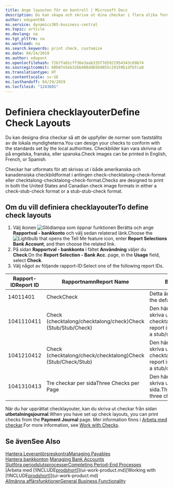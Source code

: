 ```yaml
---
title: Ange layouten för en kontroll | Microsoft Docs
description: Du kan skapa och skriva ut dina checkar i flera olika format i överensstämmelse med standarder.
author: edupont04
ms.service: dynamics365-business-central
ms.topic: article
ms.devlang: na
ms.tgt_pltfrm: na
ms.workload: na
ms.search.keywords: print check, customize
ms.date: 04/24/2019
ms.author: edupont
ms.openlocfilehash: f2b7fa01cff36e3aab335f7d5921954343c69b74
ms.sourcegitcommit: 60b87e5eb32bb408dd65b9855c29159b1dfbfca8
ms.translationtype: HT
ms.contentlocale: sv-SE
ms.lasthandoff: 04/29/2019
ms.locfileid: "1243601"
---
```

# <a name="define-check-layouts"></a><span data-ttu-id="b9133-103">Definiera checklayouter</span><span class="sxs-lookup"><span data-stu-id="b9133-103">Define Check Layouts</span></span>
<span data-ttu-id="b9133-104">Du kan designa dina checkar så att de uppfyller de normer som fastställts av de lokala myndigheterna.</span><span class="sxs-lookup"><span data-stu-id="b9133-104">You can design your checks to conform with the standards set by the local authorities.</span></span> <span data-ttu-id="b9133-105">Checkbilder kan vara skrivna ut på engelska, franska, eller spanska.</span><span class="sxs-lookup"><span data-stu-id="b9133-105">Check images can be printed in English, French, or Spanish.</span></span>

<span data-ttu-id="b9133-106">Checkar har utformats för att skrivas ut i både amerikanska och kanadensiska checkbildformat i antingen check-checktalong-check-format eller checktalong-checktalong-check-format.</span><span class="sxs-lookup"><span data-stu-id="b9133-106">Checks are designed to print in both the United States and Canadian check image formats in either a check-stub-check format or a stub-stub-check format.</span></span>

## <a name="to-define-check-layouts"></a><span data-ttu-id="b9133-107">Om du vill definiera checklayouter</span><span class="sxs-lookup"><span data-stu-id="b9133-107">To define check layouts</span></span>
1. <span data-ttu-id="b9133-108">Välj ikonen ![Glödlampa som öppnar funktionen Berätta](media/ui-search/search_small.png "Berätta vad du vill göra") och ange **Rapportval - bankkonto** och välj sedan relaterad länk.</span><span class="sxs-lookup"><span data-stu-id="b9133-108">Choose the ![Lightbulb that opens the Tell Me feature](media/ui-search/search_small.png "Tell me what you want to do") icon, enter **Report Selections Bank Account**, and then choose the related link.</span></span>
2. <span data-ttu-id="b9133-109">På sidan **Rapportval - bankkonto** i fältet **Användning** väljer du **Check**.</span><span class="sxs-lookup"><span data-stu-id="b9133-109">On the **Report Selection - Bank Acc.** page, in the **Usage** field, select **Check**.</span></span>
3. <span data-ttu-id="b9133-110">Välj något av följande rapport-ID:</span><span class="sxs-lookup"><span data-stu-id="b9133-110">Select one of the following report IDs.</span></span>

  | <span data-ttu-id="b9133-111">Rapport-ID</span><span class="sxs-lookup"><span data-stu-id="b9133-111">Report ID</span></span> | <span data-ttu-id="b9133-112">Rapportnamn</span><span class="sxs-lookup"><span data-stu-id="b9133-112">Report Name</span></span> | <span data-ttu-id="b9133-113">Beskrivning</span><span class="sxs-lookup"><span data-stu-id="b9133-113">Description</span></span> |
  | --- | --- | --- |
  | <span data-ttu-id="b9133-114">1401</span><span class="sxs-lookup"><span data-stu-id="b9133-114">1401</span></span> |<span data-ttu-id="b9133-115">Check</span><span class="sxs-lookup"><span data-stu-id="b9133-115">Check</span></span> |<span data-ttu-id="b9133-116">Detta är standardrapporten.</span><span class="sxs-lookup"><span data-stu-id="b9133-116">This is the default report.</span></span> |
  | <span data-ttu-id="b9133-117">10411</span><span class="sxs-lookup"><span data-stu-id="b9133-117">10411</span></span> |<span data-ttu-id="b9133-118">Check (checktalong/checktalong/check)</span><span class="sxs-lookup"><span data-stu-id="b9133-118">Check (Stub/Stub/Check)</span></span> |<span data-ttu-id="b9133-119">Den här rapporten är utformad för att skriva ut checkar i formatet checktalong/checktalong/check.</span><span class="sxs-lookup"><span data-stu-id="b9133-119">This report is designed to print checks in a stub/stub/check format.</span></span> |
  | <span data-ttu-id="b9133-120">10412</span><span class="sxs-lookup"><span data-stu-id="b9133-120">10412</span></span> |<span data-ttu-id="b9133-121">Check (checktalong/check/checktalong)</span><span class="sxs-lookup"><span data-stu-id="b9133-121">Check (Stub/Check/Stub)</span></span> |<span data-ttu-id="b9133-122">Den här rapporten är utformad för att skriva ut checkar i formatet checktalong/check/checktalong.</span><span class="sxs-lookup"><span data-stu-id="b9133-122">This report is designed to print checks in a stub/check/stub format.</span></span> |
  | <span data-ttu-id="b9133-123">10413</span><span class="sxs-lookup"><span data-stu-id="b9133-123">10413</span></span> |<span data-ttu-id="b9133-124">Tre checkar per sida</span><span class="sxs-lookup"><span data-stu-id="b9133-124">Three Checks per Page</span></span> |<span data-ttu-id="b9133-125">Den här rapporten är utformad för att skriva ut tre checkar på varje sida.</span><span class="sxs-lookup"><span data-stu-id="b9133-125">This report is designed to print three checks on each page.</span></span> |

<span data-ttu-id="b9133-126">När du har upprättat checklayouter, kan du skriva ut checkar från sidan **utbetalningsjournal**.</span><span class="sxs-lookup"><span data-stu-id="b9133-126">When you have set up check layouts, you can print checks from the **Payment Journal** page.</span></span> <span data-ttu-id="b9133-127">Mer information finns i [Arbeta med checkar](payables-how-work-checks.md).</span><span class="sxs-lookup"><span data-stu-id="b9133-127">For more information, see [Work with Checks](payables-how-work-checks.md).</span></span>

## <a name="see-also"></a><span data-ttu-id="b9133-128">Se även</span><span class="sxs-lookup"><span data-stu-id="b9133-128">See Also</span></span>
[<span data-ttu-id="b9133-129">Hantera Leverantörsreskontra</span><span class="sxs-lookup"><span data-stu-id="b9133-129">Managing Payables</span></span>](payables-manage-payables.md)  
<span data-ttu-id="b9133-130">[Hantera bankkonton](bank-manage-bank-accounts.md) </span><span class="sxs-lookup"><span data-stu-id="b9133-130">[Managing Bank Accounts](bank-manage-bank-accounts.md) </span></span>  
[<span data-ttu-id="b9133-131">Slutföra periodslutsprocesser</span><span class="sxs-lookup"><span data-stu-id="b9133-131">Completing Period-End Processes</span></span>](year-how-complete-period-end-processes.md)  
<span data-ttu-id="b9133-132">[Arbeta med [!INCLUDE[prodshort](includes/prodshort.md)]](ui-work-product.md)</span><span class="sxs-lookup"><span data-stu-id="b9133-132">[Working with [!INCLUDE[prodshort](includes/prodshort.md)]](ui-work-product.md)</span></span>  
[<span data-ttu-id="b9133-133">Allmänna affärsfunktioner</span><span class="sxs-lookup"><span data-stu-id="b9133-133">General Business Functionality</span></span>](ui-across-business-areas.md)

